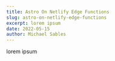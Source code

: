 ```yaml
---
title: Astro On Netlify Edge Functions
slug: astro-on-netlify-edge-functions
excerpt: lorem ipsum
date: 2022-05-15
author: Michael Sables
---
```

lorem ipsum